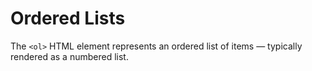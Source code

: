 # Ordered Lists

The `<ol>` HTML element represents an ordered list of items — typically rendered as a numbered list.


